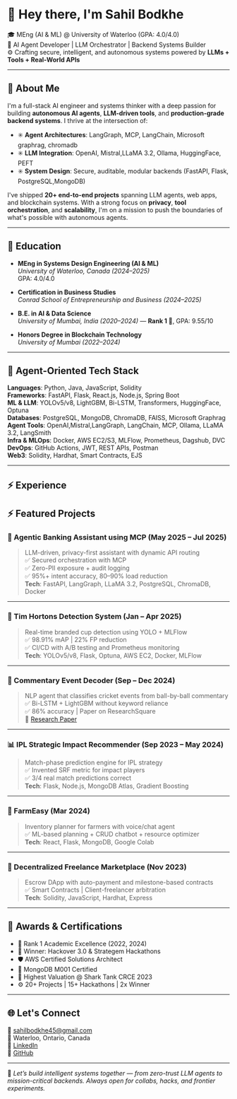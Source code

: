 # 👋 Hey there, I'm Sahil Bodkhe

🎓 MEng (AI & ML) @ University of Waterloo (GPA: 4.0/4.0)  
🧠 AI Agent Developer | LLM Orchestrator | Backend Systems Builder  
⚙️ Crafting secure, intelligent, and autonomous systems powered by **LLMs + Tools + Real-World APIs**

---

## 🤖 About Me

I'm a full-stack AI engineer and systems thinker with a deep passion for building **autonomous AI agents**, **LLM-driven tools**, and **production-grade backend systems**. I thrive at the intersection of:

- ✳️ **Agent Architectures**: LangGraph, MCP, LangChain, Microsoft graphrag, chromadb   
- ✳️ **LLM Integration**: OpenAI, Mistral,LLaMA 3.2, Ollama, HuggingFace, PEFT  
- ✳️ **System Design**: Secure, auditable, modular backends (FastAPI, Flask, PostgreSQL,MongoDB)

I've shipped **20+ end-to-end projects** spanning LLM agents, web apps, and blockchain systems. With a strong focus on **privacy**, **tool orchestration**, and **scalability**, I'm on a mission to push the boundaries of what's possible with autonomous agents.

---

## 📘 Education

- **MEng in Systems Design Engineering (AI & ML)**  
  *University of Waterloo, Canada (2024–2025)*  
  GPA: 4.0/4.0

- **Certification in Business Studies**  
  *Conrad School of Entrepreneurship and Business (2024–2025)*

- **B.E. in AI & Data Science**  
  *University of Mumbai, India (2020–2024)* — **Rank 1 🥇**, GPA: 9.55/10

- **Honors Degree in Blockchain Technology**  
  *University of Mumbai (2022–2024)*

---

## 🔧 Agent-Oriented Tech Stack

**Languages**: Python, Java, JavaScript, Solidity  
**Frameworks**: FastAPI, Flask, React.js, Node.js, Spring Boot  
**ML & LLM**: YOLOv5/v8, LightGBM, Bi-LSTM, Transformers, HuggingFace, Optuna  
**Databases**: PostgreSQL, MongoDB, ChromaDB, FAISS, Microsoft Graphrag  
**Agent Tools**: OpenAI,Mistral,LangGraph, LangChain, MCP, Ollama, LLaMA 3.2, LangSmith  
**Infra & MLOps**: Docker, AWS EC2/S3, MLFlow, Prometheus, Dagshub, DVC  
**DevOps**: GitHub Actions, JWT, REST APIs, Postman  
**Web3**: Solidity, Hardhat, Smart Contracts, EJS



---
## ⚡ Experience



## ⚡ Featured Projects

### 🔐 Agentic Banking Assistant using MCP (May 2025 – Jul 2025)
> LLM-driven, privacy-first assistant with dynamic API routing  
✅ Secured orchestration with MCP  
✅ Zero-PII exposure + audit logging  
✅ 95%+ intent accuracy, 80–90% load reduction  
**Tech**: FastAPI, LangGraph, LLaMA 3.2, PostgreSQL, ChromaDB, Docker

---

### 🧃 Tim Hortons Detection System (Jan – Apr 2025)  
> Real-time branded cup detection using YOLO + MLFlow  
✅ 98.91% mAP | 22% FP reduction  
✅ CI/CD with A/B testing and Prometheus monitoring  
**Tech**: YOLOv5/v8, Flask, Optuna, AWS EC2, Docker, MLFlow

---

### 🏏 Commentary Event Decoder (Sep – Dec 2024)  
> NLP agent that classifies cricket events from ball-by-ball commentary  
✅ Bi-LSTM + LightGBM without keyword reliance  
✅ 86% accuracy | Paper on ResearchSquare  
🔗 [Research Paper](https://doi.org/10.21203/rs.3.rs-5712957/v1)

---

### 📊 IPL Strategic Impact Recommender (Sep 2023 – May 2024)  
> Match-phase prediction engine for IPL strategy  
✅ Invented SRF metric for impact players  
✅ 3/4 real match predictions correct  
**Tech**: Flask, Node.js, MongoDB Atlas, Gradient Boosting

---

### 🌾 FarmEasy (Mar 2024)  
> Inventory planner for farmers with voice/chat agent  
✅ ML-based planning + CRUD chatbot + resource optimizer  
**Tech**: React, Flask, MongoDB, Google Colab

---

### 💼 Decentralized Freelance Marketplace (Nov 2023)  
> Escrow DApp with auto-payment and milestone-based contracts  
✅ Smart Contracts | Client-freelancer arbitration  
**Tech**: Solidity, JavaScript, Hardhat, Express

---

## 🏅 Awards & Certifications

- 🥇 Rank 1 Academic Excellence (2022, 2024)
- 🧠 Winner: Hackover 3.0 & Strategem Hackathons
- 🛡️ AWS Certified Solutions Architect
- 🧠 MongoDB M001 Certified
- 🦈 Highest Valuation @ Shark Tank CRCE 2023
- ⚙️ 20+ Projects | 15+ Hackathons | 2x Winner

---

## 🌐 Let's Connect

📧 sahilbodkhe45@gmail.com  
📍 Waterloo, Ontario, Canada  
🔗 [LinkedIn](https://linkedin.com/in/sahil-bodkhe-b52448197)  
🔗 [GitHub](https://github.com/SAHILBODKHE)

---

🧭 *Let’s build intelligent systems together — from zero-trust LLM agents to mission-critical backends. Always open for collabs, hacks, and frontier experiments.*
